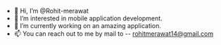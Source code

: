- 👋 Hi, I’m @Rohit-merawat
- 👀 I’m interested in mobile application development.
- 🌱 I’m currently working on an amazing application.
- 📫 You can reach out to me by mail to -- rohitmerawat14@gmail.com

<!---
Rohit-merawat/Rohit-merawat is a ✨ special ✨ repository because its `README.md` (this file) appears on your GitHub profile.
You can click the Preview link to take a look at your changes.
--->
